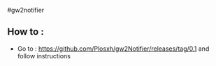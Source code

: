#gw2notifier

## How to :
* Go to : https://github.com/Plosxh/gw2Notifier/releases/tag/0.1 and follow instructions
